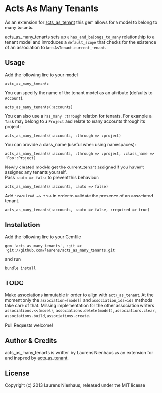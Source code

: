 # Acts As Many Tenants

As an extension for [acts_as_tenant](http://github.com/ErwinM/acts_as_tenant) this gem allows for a model to belong to many tenants.

acts_as_many_tenants sets up a `has_and_belongs_to_many` relationship to a tenant model and introduces a `default_scope` that checks for the existence of an association to `ActsAsTenant.current_tenant`.

## Usage

Add the following line to your model

``acts_as_many_tenants``

You can specify the name of the tenant model as an attribute (defaults to `Account`).

``acts_as_many_tenants(:accounts)``

You can also use a `has_many :through` relation for tenants. 
For example a `Task` may belong to a `Project` and relate to many accounts through its project:

``acts_as_many_tenants(:accounts, :through => :project)``

You can provide a class_name (useful when using namespaces):

``acts_as_many_tenants(:accounts, :through => :project, :class_name => 'Foo::Project)``

Newly created models get the current_tenant assigned if you haven’t assigned any tenants yourself.  
Pass `:auto => false` to prevent this behaviour:

``acts_as_many_tenants(:accounts, :auto => false)``

Add `:required => true` in order to validate the presence of an associated tenant.

``acts_as_many_tenants(:accounts, :auto => false, :required => true)``

## Installation

Add the following line to your Gemfile

``gem 'acts_as_many_tenants', :git => 'git://github.com/laurens/acts_as_many_tenants.git'``

and run

``bundle install``

## TODO

Make associations immutable in order to align with `acts_as_tenant`. 
At the moment only the `association=[model]` and `association_ids=ids` methods take care of that. Missing implementation for 
the other association writers `associations.<<(model)`, `associations.delete(model)`, `associations.clear`, `associations.build`, `associations.create`.

Pull Requests welcome!

## Author & Credits

acts_as_many_tenants is written by Laurens Nienhaus as an extension for and inspired by [acts_as_tenant](http://github.com/ErwinM/acts_as_tenant).

## License

Copyright (c) 2013 Laurens Nienhaus, released under the MIT license
